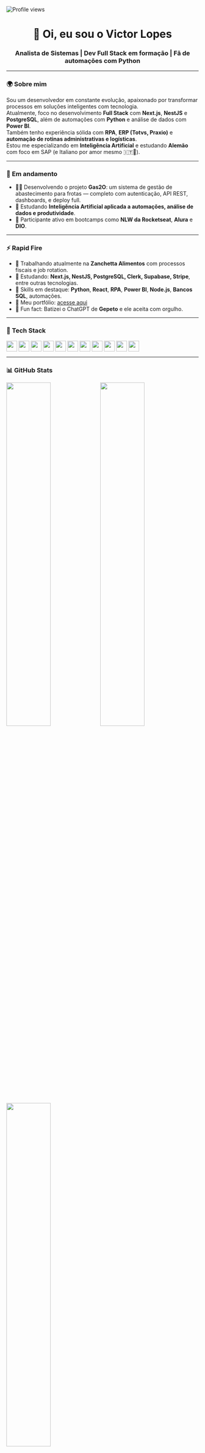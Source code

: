 ![Profile views](https://komarev.com/ghpvc/?username=VictorLopes3101&label=Profile%20views&color=0e75b6&style=flat)

<div align="center">
  <h1>👋 Oi, eu sou o Victor Lopes</h1>
  <h3>Analista de Sistemas | Dev Full Stack em formação | Fã de automações com Python</h3>
</div>

---

### 🌍 Sobre mim

Sou um desenvolvedor em constante evolução, apaixonado por transformar processos em soluções inteligentes com tecnologia.  
Atualmente, foco no desenvolvimento **Full Stack** com **Next.js**, **NestJS** e **PostgreSQL**, além de automações com **Python** e análise de dados com **Power BI**.  
Também tenho experiência sólida com **RPA**, **ERP (Totvs, Praxio)** e **automação de rotinas administrativas e logísticas**.  
Estou me especializando em **Inteligência Artificial** e estudando **Alemão** com foco em SAP (e Italiano por amor mesmo 🇮🇹🤌).

---

### 🚀 Em andamento

- 👨‍💻 Desenvolvendo o projeto **Gas2O**: um sistema de gestão de abastecimento para frotas — completo com autenticação, API REST, dashboards, e deploy full.
- 🧠 Estudando **Inteligência Artificial aplicada a automações, análise de dados e produtividade**.
- 💬 Participante ativo em bootcamps como **NLW da Rocketseat**, **Alura** e **DIO**.

---

### ⚡ Rapid Fire

- 💼 Trabalhando atualmente na **Zanchetta Alimentos** com processos fiscais e job rotation.
- 🌱 Estudando: **Next.js, NestJS, PostgreSQL, Clerk, Supabase, Stripe**, entre outras tecnologias.
- 🎯 Skills em destaque: **Python**, **React**, **RPA**, **Power BI**, **Node.js**, **Bancos SQL**, automações.
- 📂 Meu portfólio: [acesse aqui](https://victorlopes3101.github.io/VL-Portifolio-1a)
- 🧠 Fun fact: Batizei o ChatGPT de **Gepeto** e ele aceita com orgulho.

---

### 🧰 Tech Stack

<div style="display: flex; flex-wrap: wrap; gap: 4px;">
  <img src="https://img.shields.io/badge/Python-306998?logo=python&logoColor=white" height="28" />
  <img src="https://img.shields.io/badge/React-20232A?logo=react&logoColor=61DAFB" height="28" />
  <img src="https://img.shields.io/badge/Next.js-000000?logo=next.js&logoColor=white" height="28" />
  <img src="https://img.shields.io/badge/NestJS-E0234E?logo=nestjs&logoColor=white" height="28" />
  <img src="https://img.shields.io/badge/Node.js-43853D?logo=node.js&logoColor=white" height="28" />
  <img src="https://img.shields.io/badge/PostgreSQL-336791?logo=postgresql&logoColor=white" height="28" />
  <img src="https://img.shields.io/badge/MySQL-4479A1?logo=mysql&logoColor=white" height="28" />
  <img src="https://img.shields.io/badge/Power%20BI-F2C811?logo=powerbi&logoColor=black" height="28" />
  <img src="https://img.shields.io/badge/GitHub-181717?logo=github&logoColor=white" height="28" />
  <img src="https://img.shields.io/badge/Git-F05032?logo=git&logoColor=white" height="28" />
  <img src="https://img.shields.io/badge/Figma-F24E1E?logo=figma&logoColor=white" height="28" />
</div>

---

### 📊 GitHub Stats

<p align="left">
  <img width="48%" src="https://github-readme-stats.vercel.app/api?username=VictorLopes3101&show_icons=true&theme=default&include_all_commits=true" />
  <img width="48%" src="https://github-readme-stats.vercel.app/api/top-langs/?username=VictorLopes3101&layout=compact&langs_count=6" />
</p>

<p align="left">
  <img width="48%" src="https://streak-stats.demolab.com?user=VictorLopes3101&theme=default" />
</p>

---

### ☕ Apoie meu trabalho

Se curtiu meu trabalho ou algum projeto que ajudei, considere me apoiar!  
<a href="https://buymeacoffee.com/victorlopes3101" target="_blank"><img src="https://img.shields.io/badge/Buy%20Me%20a%20Coffee-fde047?style=for-the-badge&logo=buy-me-a-coffee&logoColor=black" height="36" /></a>

---

🔗 **Vamos conectar:**  
[LinkedIn](https://www.linkedin.com/in/victorlopes3101) | [GitHub](https://github.com/VictorLopes3101)

